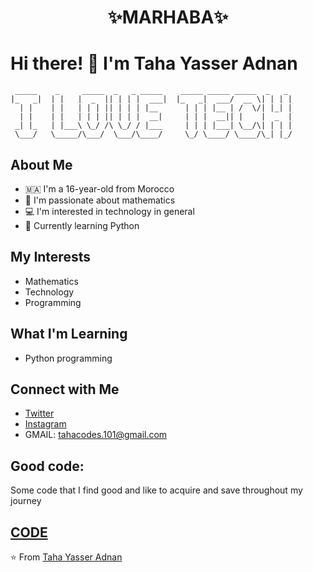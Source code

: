 # <p align="center">**✨MARHABA✨**</p> 

# Hi there! 👋 I'm Taha Yasser Adnan

```
 _____    _     _____  _   _ _____    _____ _____ _____  _   _
|_   _|  | |   |  _  || | | |  ___|  |_   _|  ___/  __ \| | | |
  | |    | |   | | | || | | | |__      | | | |__ | /  \/| |_| |
  | |    | |   | | | || | | |  __|     | | |  __|| |    |  _  |
 _| |_   | |___\ \_/ /\ \_/ / |___     | | | |___| \__/\| | | |
 \___/   \_____/\___/  \___/\____/     \_/ \____/ \____/\_| |_/
```

## About Me
- 🇲🇦 I'm a 16-year-old from Morocco
- 🧮 I'm passionate about mathematics
- 💻 I'm interested in technology in general
- 🐍 Currently learning Python

## My Interests
- Mathematics
- Technology
- Programming

## What I'm Learning
- Python programming

## Connect with Me
- [Twitter](https://x.com/Taha28Atlas)
- [Instagram](https://www.instagram.com/tyarustgatts/)
- GMAIL: tahacodes.101@gmail.com

## Good code:

Some code that I find good and like to acquire and save throughout my journey

[CODE](other/goodcode.md)
---
⭐️ From [Taha Yasser Adnan](https://github.com/tahadnan)

